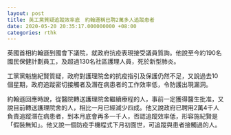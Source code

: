 ```yaml
---
layout: post
title: 英工黨質疑追蹤效率底　約翰遜稱已聘2萬多人追蹤患者
date: 2020-05-20 20:35:17.000000000 +08:00
categories: rthk
---
```


英國首相約翰遜到國會下議院，就政府抗疫表現接受議員質詢。他說至今約190名國民保健計劃員工，及超過130名社區護理人員，死於新型肺炎。

工黨黨魁施紀賢質疑，政府對護理院舍的抗疫指引及保護仍然不足，又說過去10個星期，政府追蹤密切接觸者及潛在病患者的工作效率低，令防護出現漏洞。

約翰遜回應時說，從醫院轉送護理院舍繼續療程的人，事前一定獲得醫生批准，又說目前轉送護理院舍的人，相比一月已經減少四成。他又說政府已聘用2萬4千人負責追蹤潛在病患者，到本月底會再多一千人，否認追蹤效率低，形容施紀賢是「假裝無知」。他又說一個防疫手機程式下月初面世，可追蹤與患者接觸過的人。

